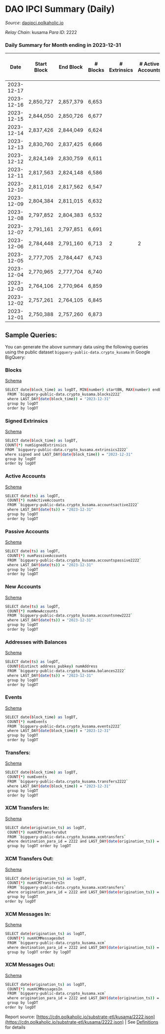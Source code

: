 # DAO IPCI Summary (Daily)

_Source_: [daoipci.polkaholic.io](https://daoipci.polkaholic.io)

*Relay Chain*: kusama
*Para ID*: 2222



### Daily Summary for Month ending in 2023-12-31


| Date    | Start Block | End Block | # Blocks | # Extrinsics | # Active Accounts | # Passive Accounts | # New Accounts | # Addresses | # Events  | # Transfers ($USD) | # XCM Transfers In ($USD) | # XCM Transfers Out ($USD) | # XCM In | # XCM Out | Issues |
|---------|-------------|-----------|----------|--------------|-------------------|--------------------|----------------|-------------|-----------|--------------------|---------------------------|----------------------------|----------|-----------|--------|
| 2023-12-17 |  |  |  |  |  |  |  |  |  |   |   |   |  |  |  |
| 2023-12-16 | 2,850,727 | 2,857,379 | 6,653 |  |  |  |  |  |  |   |   |   |  |  |  |
| 2023-12-15 | 2,844,050 | 2,850,726 | 6,677 |  |  |  |  |  |  |   |   |   |  |  |  |
| 2023-12-14 | 2,837,426 | 2,844,049 | 6,624 |  |  |  |  |  |  |   |   |   |  |  |  |
| 2023-12-13 | 2,830,760 | 2,837,425 | 6,666 |  |  |  |  |  |  |   |   |   |  |  |  |
| 2023-12-12 | 2,824,149 | 2,830,759 | 6,611 |  |  |  |  |  |  |   |   |   |  |  |  |
| 2023-12-11 | 2,817,563 | 2,824,148 | 6,586 |  |  |  |  |  |  |   |   |   |  |  |  |
| 2023-12-10 | 2,811,016 | 2,817,562 | 6,547 |  |  |  |  |  |  |   |   |   |  |  |  |
| 2023-12-09 | 2,804,384 | 2,811,015 | 6,632 |  |  |  |  | 900 |  |   |   |   |  |  |  |
| 2023-12-08 | 2,797,852 | 2,804,383 | 6,532 |  |  |  |  | 900 | 28,258 |   |   |   |  |  |  |
| 2023-12-07 | 2,791,161 | 2,797,851 | 6,691 |  |  |  |  | 900 | 33,265 |   |   |   |  |  |  |
| 2023-12-06 | 2,784,448 | 2,791,160 | 6,713 | 2 | 2 |  |  | 900 | 33,574 |   |   |   |  |  |  |
| 2023-12-05 | 2,777,705 | 2,784,447 | 6,743 |  |  |  |  | 900 | 33,715 |   |   |   |  |  |  |
| 2023-12-04 | 2,770,965 | 2,777,704 | 6,740 |  |  |  |  | 900 | 33,704 |   |   |   |  |  |  |
| 2023-12-03 | 2,764,106 | 2,770,964 | 6,859 |  |  |  |  | 900 | 34,850 |   |   |   |  |  |  |
| 2023-12-02 | 2,757,261 | 2,764,105 | 6,845 |  |  |  |  | 900 | 34,225 |   |   |   |  |  |  |
| 2023-12-01 | 2,750,388 | 2,757,260 | 6,873 |  |  |  |  | 900 | 34,350 |   |   |   |  |  |  |

## Sample Queries:
You can generate the above summary data using the following queries using the public dataset `bigquery-public-data.crypto_kusama` in Google BigQuery:


### Blocks 

[Schema](https://github.com/colorfulnotion/substrate-etl/blob/main/schema/blocks.json)

```bash
SELECT date(block_time) as logDT, MIN(number) startBN, MAX(number) endBN, COUNT(*) numBlocks 
 FROM `bigquery-public-data.crypto_kusama.blocks2222`  
 where LAST_DAY(date(block_time)) = "2023-12-31" 
 group by logDT 
 order by logDT
```

### Signed Extrinsics 

[Schema](https://github.com/colorfulnotion/substrate-etl/blob/main/schema/extrinsics.json)

```bash
SELECT date(block_time) as logDT, 
COUNT(*) numSignedExtrinsics 
FROM `bigquery-public-data.crypto_kusama.extrinsics2222`  
where signed and LAST_DAY(date(block_time)) = "2023-12-31" 
group by logDT 
order by logDT
```

### Active Accounts 

[Schema](https://github.com/colorfulnotion/substrate-etl/blob/main/schema/accountsactive.json)

```bash
SELECT date(ts) as logDT, 
 COUNT(*) numActiveAccounts 
 FROM `bigquery-public-data.crypto_kusama.accountsactive2222` 
 where LAST_DAY(date(ts)) = "2023-12-31" 
 group by logDT 
 order by logDT
```

### Passive Accounts 

[Schema](https://github.com/colorfulnotion/substrate-etl/blob/main/schema/accountspassive.json)

```bash
SELECT date(ts) as logDT, 
 COUNT(*) numPassiveAccounts 
 FROM `bigquery-public-data.crypto_kusama.accountspassive2222` 
 where LAST_DAY(date(ts)) = "2023-12-31" 
 group by logDT 
 order by logDT
```

### New Accounts 

[Schema](https://github.com/colorfulnotion/substrate-etl/blob/main/schema/accountsnew.json)

```bash
SELECT date(ts) as logDT, 
 COUNT(*) numNewAccounts 
 FROM `bigquery-public-data.crypto_kusama.accountsnew2222` 
 where LAST_DAY(date(ts)) = "2023-12-31" 
 group by logDT
 order by logDT
```

### Addresses with Balances 

[Schema](https://github.com/colorfulnotion/substrate-etl/blob/main/schema/balances.json)

```bash
SELECT date(ts) as logDT,
 COUNT(distinct address_pubkey) numAddress 
 FROM `bigquery-public-data.crypto_kusama.balances2222` 
 where LAST_DAY(date(ts)) = "2023-12-31" 
 group by logDT 
 order by logDT
```

### Events 

[Schema](https://github.com/colorfulnotion/substrate-etl/blob/main/schema/events.json)

```bash
SELECT date(block_time) as logDT, 
 COUNT(*) numEvents 
 FROM `bigquery-public-data.crypto_kusama.events2222` 
 where LAST_DAY(date(block_time)) = "2023-12-31" 
 group by logDT 
 order by logDT
```

### Transfers:

[Schema](https://github.com/colorfulnotion/substrate-etl/blob/main/schema/transfers.json)

```bash
SELECT date(block_time) as logDT, 
 COUNT(*) numEvents 
 FROM `bigquery-public-data.crypto_kusama.transfers2222` 
 where LAST_DAY(date(block_time)) = "2023-12-31" 
 group by logDT 
 order by logDT
```

### XCM Transfers In: 

[Schema](https://github.com/colorfulnotion/substrate-etl/blob/main/schema/xcmtransfers.json)

```bash
SELECT date(origination_ts) as logDT, 
 COUNT(*) numXCMTransfersOut 
 FROM `bigquery-public-data.crypto_kusama.xcmtransfers` 
 where destination_para_id = 2222 and LAST_DAY(date(origination_ts)) = "2023-12-31" 
 group by logDT order by logDT
```

### XCM Transfers Out: 

[Schema](https://github.com/colorfulnotion/substrate-etl/blob/main/schema/xcmtransfers.json)

```bash
SELECT date(origination_ts) as logDT, 
 COUNT(*) numXCMTransfersIn 
 FROM `bigquery-public-data.crypto_kusama.xcmtransfers` 
 where origination_para_id = 2222 and LAST_DAY(date(origination_ts)) = "2023-12-31" 
 group by logDT 
order by logDT
```

### XCM Messages In: 

[Schema](https://github.com/colorfulnotion/substrate-etl/blob/main/schema/xcm.json)

```bash
SELECT date(origination_ts) as logDT, 
 COUNT(*) numXCMMessagesOut 
 FROM `bigquery-public-data.crypto_kusama.xcm` 
 where destination_para_id = 2222 and LAST_DAY(date(origination_ts)) = "2023-12-31" 
 group by logDT order by logDT
```

### XCM Messages Out: 

[Schema](https://github.com/colorfulnotion/substrate-etl/blob/main/schema/xcm.json)

```bash
SELECT date(origination_ts) as logDT, 
 COUNT(*) numXCMMessagesIn 
 FROM `bigquery-public-data.crypto_kusama.xcm` 
 where origination_para_id = 2222 and LAST_DAY(date(origination_ts)) = "2023-12-31" 
 group by logDT 
order by logDT
```


Report source: [https://cdn.polkaholic.io/substrate-etl/kusama/2222.json](https://cdn.polkaholic.io/substrate-etl/kusama/2222.json) | See [Definitions](/DEFINITIONS.md) for details
